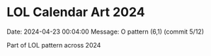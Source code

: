# LOL Calendar Art 2024

Date: 2024-04-23 00:04:00
Message: O pattern (6,1) (commit 5/12)

Part of LOL pattern across 2024
